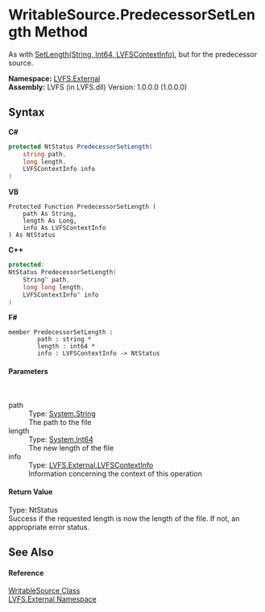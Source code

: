 # WritableSource.PredecessorSetLength Method 
 

As with <a href="7838adce-d355-c09c-748e-944db6429076">SetLength(String, Int64, LVFSContextInfo)</a>, but for the predecessor source.

**Namespace:**&nbsp;<a href="ce38c3d6-f720-9c09-02a8-24d191d963ed">LVFS.External</a><br />**Assembly:**&nbsp;LVFS (in LVFS.dll) Version: 1.0.0.0 (1.0.0.0)

## Syntax

**C#**<br />
``` C#
protected NtStatus PredecessorSetLength(
	string path,
	long length,
	LVFSContextInfo info
)
```

**VB**<br />
``` VB
Protected Function PredecessorSetLength ( 
	path As String,
	length As Long,
	info As LVFSContextInfo
) As NtStatus
```

**C++**<br />
``` C++
protected:
NtStatus PredecessorSetLength(
	String^ path, 
	long long length, 
	LVFSContextInfo^ info
)
```

**F#**<br />
``` F#
member PredecessorSetLength : 
        path : string * 
        length : int64 * 
        info : LVFSContextInfo -> NtStatus 

```


#### Parameters
&nbsp;<dl><dt>path</dt><dd>Type: <a href="http://msdn2.microsoft.com/en-us/library/s1wwdcbf" target="_blank">System.String</a><br />The path to the file</dd><dt>length</dt><dd>Type: <a href="http://msdn2.microsoft.com/en-us/library/6yy583ek" target="_blank">System.Int64</a><br />The new length of the file</dd><dt>info</dt><dd>Type: <a href="09c74a4d-3965-0d4b-f9f9-f9b54f7d56d9">LVFS.External.LVFSContextInfo</a><br />Information concerning the context of this operation</dd></dl>

#### Return Value
Type: NtStatus<br />Success if the requested length is now the length of the file. If not, an appropriate error status.

## See Also


#### Reference
<a href="eef32198-3bf0-ea5f-1d5c-ef3cf7488a57">WritableSource Class</a><br /><a href="ce38c3d6-f720-9c09-02a8-24d191d963ed">LVFS.External Namespace</a><br />